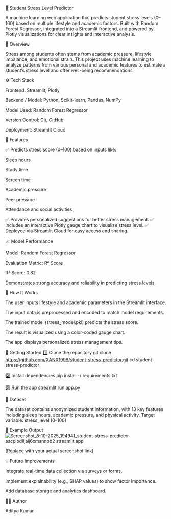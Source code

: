 🧠 Student Stress Level Predictor

A machine learning web application that predicts student stress levels (0–100) based on multiple lifestyle and academic factors. Built with Random Forest Regressor, integrated into a Streamlit frontend, and powered by Plotly visualizations for clear insights and interactive analysis.

🚩 Overview

Stress among students often stems from academic pressure, lifestyle imbalance, and emotional strain. This project uses machine learning to analyze patterns from various personal and academic features to estimate a student’s stress level and offer well-being recommendations.

⚙️ Tech Stack

Frontend: Streamlit, Plotly

Backend / Model: Python, Scikit-learn, Pandas, NumPy

Model Used: Random Forest Regressor

Version Control: Git, GitHub

Deployment: Streamlit Cloud

🧩 Features

✅ Predicts stress score (0–100) based on inputs like:

Sleep hours

Study time

Screen time

Academic pressure

Peer pressure

Attendance and social activities

✅ Provides personalized suggestions for better stress management.
✅ Includes an interactive Plotly gauge chart to visualize stress level.
✅ Deployed via Streamlit Cloud for easy access and sharing.

📈 Model Performance

Model: Random Forest Regressor

Evaluation Metric: R² Score

R² Score: 0.82

Demonstrates strong accuracy and reliability in predicting stress levels.

🧠 How It Works

The user inputs lifestyle and academic parameters in the Streamlit interface.

The input data is preprocessed and encoded to match model requirements.

The trained model (stress_model.pkl) predicts the stress score.

The result is visualized using a color-coded gauge chart.

The app displays personalized stress management tips.

🚀 Getting Started
1️⃣ Clone the repository
git clone https://github.com/XANX1998/student-stress-predictor.git
cd student-stress-predictor

2️⃣ Install dependencies
pip install -r requirements.txt

3️⃣ Run the app
streamlit run app.py

🧾 Dataset

The dataset contains anonymized student information, with 13 key features including sleep hours, academic pressure, and physical activity.
Target variable: stress_level (0–100)

📸 Example Output
![Screenshot_8-10-2025_194941_student-stress-predictor-ascplodlljaij6xmsnnpb2 streamlit app](https://github.com/user-attachments/assets/9fdf4c84-fd90-4afd-a522-2d5f67c8ff86)



(Replace with your actual screenshot link)

💡 Future Improvements

Integrate real-time data collection via surveys or forms.

Implement explainability (e.g., SHAP values) to show factor importance.

Add database storage and analytics dashboard.

👨‍💻 Author

Aditya Kumar
